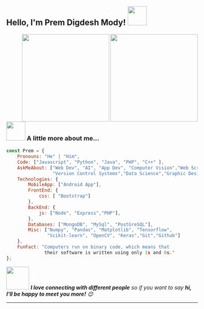 <h2>Hello, I'm Prem Digdesh Mody! <img src="https://media.giphy.com/media/12oufCB0MyZ1Go/giphy.gif" width="50"></h2>
<img align='right' src="https://media.giphy.com/media/M9gbBd9nbDrOTu1Mqx/giphy.gif" width="230">
<img align='right' src="https://media.giphy.com/media/Y0b2MpUTfnrUa3jIM7/giphy.gif" width="230">

### <img src="https://media.giphy.com/media/VgCDAzcKvsR6OM0uWg/giphy.gif" width="50"> A little more about me...  

```javascript
const Prem = {
    Pronouns: "He" | "Him",
    Code: ["Javascript", "Python", "Java", "PHP", "C++" ],
    AskMeAbout: ["Web Dev", "AI", "App Dev", "Computer Vision","Web Scraping",
                 "Version Control Systems","Data Science","Graphic Design"],
    Technologies: {
        MobileApp: ["Android App"],
        FrontEnd: {
            css: [ "Bootstrap"]
        },
        BackEnd: {
            js: ["Node", "Express","PHP"],
        },
        Databases: ["MongoDB", "MySql", "PostGreSQL"],
        Misc: ["Numpy", "Pandas", "Matplotlib", "Tensorflow", 
               "Scikit-learn", "OpenCV", "Keras","Git","Github"]
    },
    FunFact: "Computers run on binary code, which means that 
              their software is written using only 1s and 0s."
};
```

<img src="https://media.giphy.com/media/LnQjpWaON8nhr21vNW/giphy.gif" width="60"> <em><b>I love connecting with different people</b> so if you want to say <b>hi, I'll be happy to meet you more!</b> 😊</em>

---

